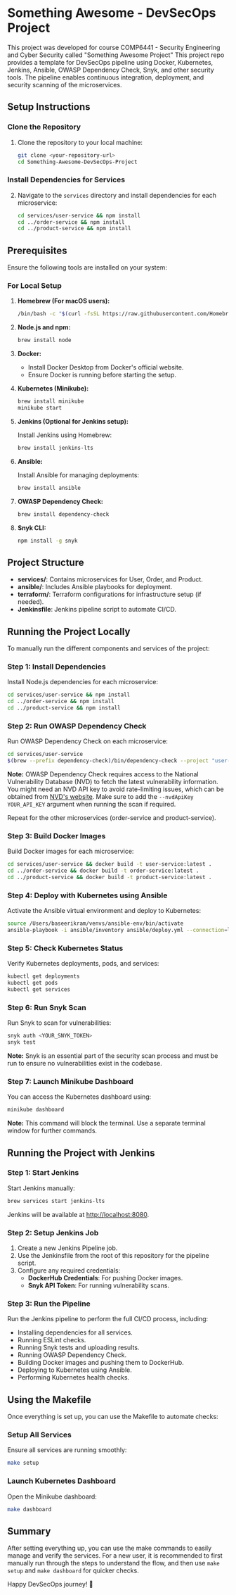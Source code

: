 # Something Awesome - DevSecOps Project

This project was developed for course COMP6441 - Security Engineering and Cyber Security called "Something Awesome Project" 
This project repo provides a template for DevSecOps pipeline using Docker, Kubernetes, Jenkins, Ansible, OWASP Dependency Check, Snyk, and other security tools. The pipeline enables continuous integration, deployment, and security scanning of the microservices.

## Setup Instructions

### Clone the Repository

1. Clone the repository to your local machine:

    ```bash
    git clone <your-repository-url>
    cd Something-Awesome-DevSecOps-Project
    ```

### Install Dependencies for Services

2. Navigate to the `services` directory and install dependencies for each microservice:

    ```bash
    cd services/user-service && npm install
    cd ../order-service && npm install
    cd ../product-service && npm install
    ```

## Prerequisites

Ensure the following tools are installed on your system:

### For Local Setup

1. **Homebrew (For macOS users):**

    ```bash
    /bin/bash -c "$(curl -fsSL https://raw.githubusercontent.com/Homebrew/install/HEAD/install.sh)"
    ```

2. **Node.js and npm:**

    ```bash
    brew install node
    ```

3. **Docker:**
   - Install Docker Desktop from Docker's official website.
   - Ensure Docker is running before starting the setup.

4. **Kubernetes (Minikube):**

    ```bash
    brew install minikube
    minikube start
    ```

5. **Jenkins (Optional for Jenkins setup):**

    Install Jenkins using Homebrew:

    ```bash
    brew install jenkins-lts
    ```

6. **Ansible:**

    Install Ansible for managing deployments:

    ```bash
    brew install ansible
    ```

7. **OWASP Dependency Check:**

    ```bash
    brew install dependency-check
    ```

8. **Snyk CLI:**

    ```bash
    npm install -g snyk
    ```

## Project Structure

- **services/**: Contains microservices for User, Order, and Product.
- **ansible/**: Includes Ansible playbooks for deployment.
- **terraform/**: Terraform configurations for infrastructure setup (if needed).
- **Jenkinsfile**: Jenkins pipeline script to automate CI/CD.

## Running the Project Locally

To manually run the different components and services of the project:

### Step 1: Install Dependencies

Install Node.js dependencies for each microservice:

```bash
cd services/user-service && npm install
cd ../order-service && npm install
cd ../product-service && npm install
```

### Step 2: Run OWASP Dependency Check

Run OWASP Dependency Check on each microservice:

```bash
cd services/user-service
$(brew --prefix dependency-check)/bin/dependency-check --project "user-service" --scan . --format ALL --out ../../owasp-reports/user-service
```

**Note:** OWASP Dependency Check requires access to the National Vulnerability Database (NVD) to fetch the latest vulnerability information. You might need an NVD API key to avoid rate-limiting issues, which can be obtained from [NVD's website](https://nvd.nist.gov/developers/request-an-api-key). Make sure to add the `--nvdApiKey YOUR_API_KEY` argument when running the scan if required.

Repeat for the other microservices (order-service and product-service).

### Step 3: Build Docker Images

Build Docker images for each microservice:

```bash
cd services/user-service && docker build -t user-service:latest .
cd ../order-service && docker build -t order-service:latest .
cd ../product-service && docker build -t product-service:latest .
```

### Step 4: Deploy with Kubernetes using Ansible

Activate the Ansible virtual environment and deploy to Kubernetes:

```bash
source /Users/baseerikram/venvs/ansible-env/bin/activate
ansible-playbook -i ansible/inventory ansible/deploy.yml --connection=local
```

### Step 5: Check Kubernetes Status

Verify Kubernetes deployments, pods, and services:

```bash
kubectl get deployments
kubectl get pods
kubectl get services
```

### Step 6: Run Snyk Scan

Run Snyk to scan for vulnerabilities:

```bash
snyk auth <YOUR_SNYK_TOKEN>
snyk test
```

**Note:** Snyk is an essential part of the security scan process and must be run to ensure no vulnerabilities exist in the codebase.

### Step 7: Launch Minikube Dashboard

You can access the Kubernetes dashboard using:

```bash
minikube dashboard
```

**Note:** This command will block the terminal. Use a separate terminal window for further commands.

## Running the Project with Jenkins

### Step 1: Start Jenkins

Start Jenkins manually:

```bash
brew services start jenkins-lts
```

Jenkins will be available at [http://localhost:8080](http://localhost:8080).

### Step 2: Setup Jenkins Job

1. Create a new Jenkins Pipeline job.
2. Use the Jenkinsfile from the root of this repository for the pipeline script.
3. Configure any required credentials:
    - **DockerHub Credentials**: For pushing Docker images.
    - **Snyk API Token**: For running vulnerability scans.

### Step 3: Run the Pipeline

Run the Jenkins pipeline to perform the full CI/CD process, including:

- Installing dependencies for all services.
- Running ESLint checks.
- Running Snyk tests and uploading results.
- Running OWASP Dependency Check.
- Building Docker images and pushing them to DockerHub.
- Deploying to Kubernetes using Ansible.
- Performing Kubernetes health checks.

## Using the Makefile

Once everything is set up, you can use the Makefile to automate checks:

### Setup All Services

Ensure all services are running smoothly:

```bash
make setup
```

### Launch Kubernetes Dashboard

Open the Minikube dashboard:

```bash
make dashboard
```

## Summary

After setting everything up, you can use the make commands to easily manage and verify the services. For a new user, it is recommended to first manually run through the steps to understand the flow, and then use `make setup` and `make dashboard` for quicker checks.

Happy DevSecOps journey! 🎉

